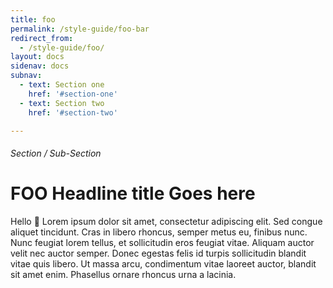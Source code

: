 ```yaml
---
title: foo
permalink: /style-guide/foo-bar
redirect_from:
  - /style-guide/foo/
layout: docs
sidenav: docs
subnav:
  - text: Section one
    href: '#section-one'
  - text: Section two
    href: '#section-two'

---
```


###### Section / Sub-Section
# FOO Headline title Goes here

Hello :bat: Lorem ipsum dolor sit amet, consectetur adipiscing elit. Sed congue aliquet tincidunt. Cras in libero rhoncus, semper metus eu, finibus nunc. Nunc feugiat lorem tellus, et sollicitudin eros feugiat vitae. Aliquam auctor velit nec auctor semper. Donec egestas felis id turpis sollicitudin blandit vitae quis libero. Ut massa arcu, condimentum vitae laoreet auctor, blandit sit amet enim. Phasellus ornare rhoncus urna a lacinia.
